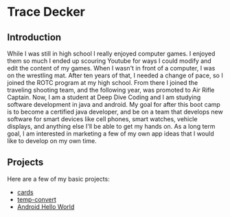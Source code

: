 # Trace Decker

## Introduction
  While I was still in high school I really enjoyed computer games. I enjoyed them so much I ended up scouring Youtube for ways I could modify and edit the content of my games. When I wasn't in front of a computer, I was on the wrestling mat. After ten years of that, I needed a change of pace, so I joined the ROTC program at my high school. From there I joined the traveling shooting team, and the following year, was promoted to Air Rifle Captain.
  Now, I am a student at Deep Dive Coding and I am studying software development in java and android. My goal for after this boot camp is to become a certified java developer, and be on a team that develops new software for smart devices like cell phones, smart watches, vehicle displays, and anything else I'll be able to get my hands on.
  As a long term goal, I am interested in marketing a few of my own app ideas that I would like to develop on my own time.

## Projects

Here are a few of my basic projects:

* [cards](https://github.com/TraceDecker/cards)
* [temp-convert](https://github.com/TraceDecker/temp-convert)
* [Android Hello World](https://github.com/TraceDecker/android-hello-world)
